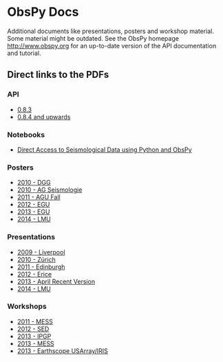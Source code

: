 # ObsPy Docs

Additional documents like presentations, posters and workshop material. Some material might be outdated.
See the ObsPy homepage http://www.obspy.org for an up-to-date version of the API documentation and
tutorial.



## Direct links to the PDFs

### API

* [0.8.3](https://github.com/obspy/docs/tree/master/api/0.8.3)
* [0.8.4 and upwards](https://github.com/obspy/obspy/releases)

### Notebooks

* [Direct Access to Seismological Data using Python and ObsPy](http://nbviewer.ipython.org/github/obspy/docs/blob/master/notebooks/Direct_Access_to_Seismological_Data_using_Python_and_ObsPy.ipynb)

### Posters

* [2010 - DGG](https://github.com/obspy/docs/raw/master/posters/2010_dgg/poster.pdf)
* [2010 - AG Seismologie](https://github.com/obspy/docs/raw/master/posters/2010_ag_seismologie/poster.pdf)
* [2011 - AGU Fall](https://github.com/obspy/docs/raw/master/posters/2011_agu/agu2011_poster.pdf)
* [2012 - EGU](https://github.com/obspy/docs/raw/master/posters/2012_egu/obspy.pdf)
* [2013 - EGU](https://github.com/obspy/docs/raw/master/posters/2013_egu/egu2013_poster.pdf)
* [2014 - LMU](https://github.com/obspy/docs/raw/master/posters/2014_lmu/poster.pdf)

### Presentations

* [2009 - Liverpool](https://github.com/obspy/docs/raw/master/presentations/2009_liverpool/2009_liverpool.pdf)
* [2010 - Zürich](https://github.com/obspy/docs/raw/master/presentations/2010_zurich/2010_zurich.pdf)
* [2011 - Edinburgh](https://github.com/obspy/docs/raw/master/presentations/2011_edinburgh/2011_edinburgh.pdf)
* [2012 - Erice](https://github.com/obspy/docs/raw/master/presentations/2012_erice/presentation.pdf)
* [2013 - April Recent Version](https://github.com/obspy/docs/raw/master/presentations/recent_version/presentation.pdf)
* [2014 - LMU](https://github.com/obspy/docs/raw/master/presentations/2014_lmu/obspy_lmu_2014.pdf)

### Workshops

* [2011 - MESS](https://github.com/obspy/docs/raw/master/workshops/2011_mess/mess_2011_introduction.pdf)
* [2012 - SED](https://github.com/obspy/docs/raw/master/workshops/2012_sed/obspy_talks/output/introduction_to_obspy.pdf)
* [2013 - IPGP](https://github.com/obspy/docs/raw/master/workshops/2013_ipgp/introduction_to_obspy.pdf)
* [2013 - MESS](https://github.com/obspy/docs/raw/master/workshops/2013_mess/introduction_to_obspy.pdf)
* [2013 - Earthscope USArray/IRIS](https://github.com/obspy/docs/raw/master/workshops/2013_iris/introduction.html)



